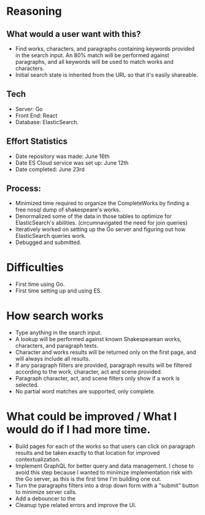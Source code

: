 # Reasoning

## What would a user want with this?

- Find works, characters, and paragraphs containing keywords provided in the search input. An 80% match will be performed against paragraphs, and all keywords will be used to match works and characters.
- Initial search state is inherited from the URL so that it's easily shareable.

## Tech

- Server: Go
- Front End: React
- Database: ElasticSearch.

## Effort Statistics

- Date repository was made: June 16th
- Date ES Cloud service was set up: June 12th
- Date completed: June 23rd

## Process:

- Minimized time required to organize the CompleteWorks by finding a free nosql dump of shakespeare's works.
- Denormalized some of the data in those tables to optimize for ElasticSearch's abilities. (circumnavigated the need for join queries)
- Iteratively worked on setting up the Go server and figuring out how ElasticSearch queries work.
- Debugged and submitted.

# Difficulties

- First time using Go.
- First time setting up and using ES.

# How search works

- Type anything in the search input.
- A lookup will be performed against known Shakespearean works, characters, and paragraph texts.
- Character and works results will be returned only on the first page, and will always include all results.
- If any paragraph filters are provided, paragraph results will be filtered according to the work, character, act and scene provided.
- Paragraph character, act, and scene filters only show if a work is selected.
- No partial word matches are supported, only complete.

# What could be improved / What I would do if I had more time.

- Build pages for each of the works so that users can click on paragraph results and be taken exactly to that location for improved contextualization.
- Implement GraphQL for better query and data management. I chose to avoid this step because I wanted to minimize implementation risk with the Go server, as this is the first time I'm building one out.
- Turn the paragraphs filters into a drop down form with a "submit" button to minimize server calls.
- Add a debouncer to the
- Cleanup type related errors and improve the UI.
